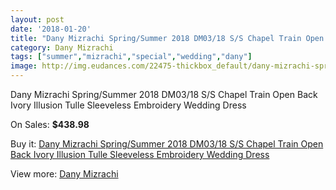 ```yaml
---
layout: post
date: '2018-01-20'
title: "Dany Mizrachi Spring/Summer 2018 DM03/18 S/S Chapel Train Open Back Ivory Illusion Tulle Sleeveless Embroidery Wedding Dress"
category: Dany Mizrachi
tags: ["summer","mizrachi","special","wedding","dany"]
image: http://img.eudances.com/22475-thickbox_default/dany-mizrachi-spring-summer-2018-dm03-18-s-s-chapel-train-open-back-ivory-illusion-tulle-sleeveless-embroidery-wedding-dress.jpg
---
```

Dany Mizrachi Spring/Summer 2018 DM03/18 S/S Chapel Train Open Back Ivory Illusion Tulle Sleeveless Embroidery Wedding Dress

On Sales: **$438.98**
<a href="https://www.eudances.com/en/dany-mizrachi/7173-dany-mizrachi-spring-summer-2018-dm03-18-s-s-chapel-train-open-back-ivory-illusion-tulle-sleeveless-embroidery-wedding-dress.html"><amp-img layout="responsive" width="600" height="600" src="//img.eudances.com/22475-thickbox_default/dany-mizrachi-spring-summer-2018-dm03-18-s-s-chapel-train-open-back-ivory-illusion-tulle-sleeveless-embroidery-wedding-dress.jpg" alt="Dany Mizrachi Spring/Summer 2018 DM03/18 S/S Chapel Train Open Back Ivory Illusion Tulle Sleeveless Embroidery Wedding Dress 0" /></a>
<a href="https://www.eudances.com/en/dany-mizrachi/7173-dany-mizrachi-spring-summer-2018-dm03-18-s-s-chapel-train-open-back-ivory-illusion-tulle-sleeveless-embroidery-wedding-dress.html"><amp-img layout="responsive" width="600" height="600" src="//img.eudances.com/22479-thickbox_default/dany-mizrachi-spring-summer-2018-dm03-18-s-s-chapel-train-open-back-ivory-illusion-tulle-sleeveless-embroidery-wedding-dress.jpg" alt="Dany Mizrachi Spring/Summer 2018 DM03/18 S/S Chapel Train Open Back Ivory Illusion Tulle Sleeveless Embroidery Wedding Dress 1" /></a>
<a href="https://www.eudances.com/en/dany-mizrachi/7173-dany-mizrachi-spring-summer-2018-dm03-18-s-s-chapel-train-open-back-ivory-illusion-tulle-sleeveless-embroidery-wedding-dress.html"><amp-img layout="responsive" width="600" height="600" src="//img.eudances.com/22478-thickbox_default/dany-mizrachi-spring-summer-2018-dm03-18-s-s-chapel-train-open-back-ivory-illusion-tulle-sleeveless-embroidery-wedding-dress.jpg" alt="Dany Mizrachi Spring/Summer 2018 DM03/18 S/S Chapel Train Open Back Ivory Illusion Tulle Sleeveless Embroidery Wedding Dress 2" /></a>
<a href="https://www.eudances.com/en/dany-mizrachi/7173-dany-mizrachi-spring-summer-2018-dm03-18-s-s-chapel-train-open-back-ivory-illusion-tulle-sleeveless-embroidery-wedding-dress.html"><amp-img layout="responsive" width="600" height="600" src="//img.eudances.com/22477-thickbox_default/dany-mizrachi-spring-summer-2018-dm03-18-s-s-chapel-train-open-back-ivory-illusion-tulle-sleeveless-embroidery-wedding-dress.jpg" alt="Dany Mizrachi Spring/Summer 2018 DM03/18 S/S Chapel Train Open Back Ivory Illusion Tulle Sleeveless Embroidery Wedding Dress 3" /></a>
<a href="https://www.eudances.com/en/dany-mizrachi/7173-dany-mizrachi-spring-summer-2018-dm03-18-s-s-chapel-train-open-back-ivory-illusion-tulle-sleeveless-embroidery-wedding-dress.html"><amp-img layout="responsive" width="600" height="600" src="//img.eudances.com/22476-thickbox_default/dany-mizrachi-spring-summer-2018-dm03-18-s-s-chapel-train-open-back-ivory-illusion-tulle-sleeveless-embroidery-wedding-dress.jpg" alt="Dany Mizrachi Spring/Summer 2018 DM03/18 S/S Chapel Train Open Back Ivory Illusion Tulle Sleeveless Embroidery Wedding Dress 4" /></a>

Buy it: [Dany Mizrachi Spring/Summer 2018 DM03/18 S/S Chapel Train Open Back Ivory Illusion Tulle Sleeveless Embroidery Wedding Dress](https://www.eudances.com/en/dany-mizrachi/7173-dany-mizrachi-spring-summer-2018-dm03-18-s-s-chapel-train-open-back-ivory-illusion-tulle-sleeveless-embroidery-wedding-dress.html "Dany Mizrachi Spring/Summer 2018 DM03/18 S/S Chapel Train Open Back Ivory Illusion Tulle Sleeveless Embroidery Wedding Dress")

View more: [Dany Mizrachi](https://www.eudances.com/en/111-dany-mizrachi "Dany Mizrachi")